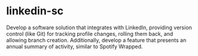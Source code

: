 # linkedin-sc
Develop a software solution that integrates with LinkedIn, providing version control (like Git) for tracking profile changes, rolling them back, and allowing branch creation. Additionally, develop a feature that presents an annual summary of activity, similar to Spotify Wrapped.

